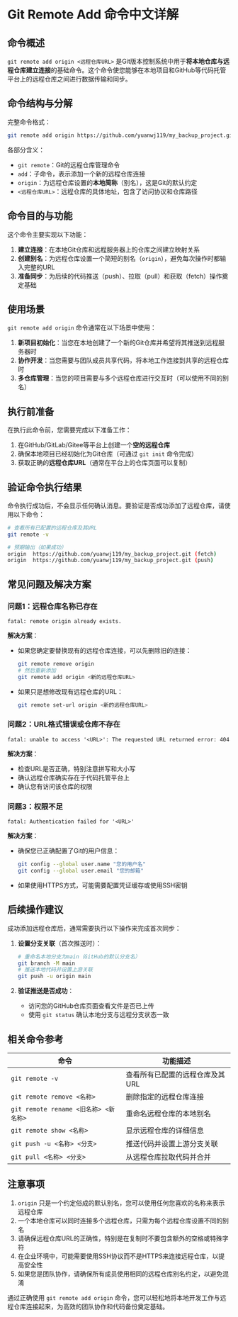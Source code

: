 # Git Remote Add 命令中文详解

## 命令概述
`git remote add origin <远程仓库URL>` 是Git版本控制系统中用于**将本地仓库与远程仓库建立连接**的基础命令。这个命令使您能够在本地项目和GitHub等代码托管平台上的远程仓库之间进行数据传输和同步。

## 命令结构与分解
完整命令格式：
```bash
git remote add origin https://github.com/yuanwj119/my_backup_project.git
```

各部分含义：
- `git remote`：Git的远程仓库管理命令
- `add`：子命令，表示添加一个新的远程仓库连接
- `origin`：为远程仓库设置的**本地简称**（别名），这是Git的默认约定
- `<远程仓库URL>`：远程仓库的具体地址，包含了访问协议和仓库路径

## 命令目的与功能
这个命令主要实现以下功能：

1. **建立连接**：在本地Git仓库和远程服务器上的仓库之间建立映射关系
2. **创建别名**：为远程仓库设置一个简短的别名（`origin`），避免每次操作时都输入完整的URL
3. **准备同步**：为后续的代码推送（push）、拉取（pull）和获取（fetch）操作奠定基础

## 使用场景
`git remote add origin` 命令通常在以下场景中使用：

1. **新项目初始化**：当您在本地创建了一个新的Git仓库并希望将其推送到远程服务器时
2. **协作开发**：当您需要与团队成员共享代码，将本地工作连接到共享的远程仓库时
3. **多仓库管理**：当您的项目需要与多个远程仓库进行交互时（可以使用不同的别名）

## 执行前准备
在执行此命令前，您需要完成以下准备工作：

1. 在GitHub/GitLab/Gitee等平台上创建一个**空的远程仓库**
2. 确保本地项目已经初始化为Git仓库（可通过 `git init` 命令完成）
3. 获取正确的**远程仓库URL**（通常在平台上的仓库页面可以复制）

## 验证命令执行结果
命令执行成功后，不会显示任何确认消息。要验证是否成功添加了远程仓库，请使用以下命令：

```bash
# 查看所有已配置的远程仓库及其URL
git remote -v

# 预期输出（如果成功）
origin  https://github.com/yuanwj119/my_backup_project.git (fetch)
origin  https://github.com/yuanwj119/my_backup_project.git (push)
```

## 常见问题及解决方案

### 问题1：远程仓库名称已存在

```
fatal: remote origin already exists.
```

**解决方案**：
- 如果您确定要替换现有的远程仓库连接，可以先删除旧的连接：
  ```bash
  git remote remove origin
  # 然后重新添加
  git remote add origin <新的远程仓库URL>
  ```
- 如果只是想修改现有远程仓库的URL：
  ```bash
  git remote set-url origin <新的远程仓库URL>
  ```

### 问题2：URL格式错误或仓库不存在
```
fatal: unable to access '<URL>': The requested URL returned error: 404
```

**解决方案**：
- 检查URL是否正确，特别注意拼写和大小写
- 确认远程仓库确实存在于代码托管平台上
- 确认您有访问该仓库的权限

### 问题3：权限不足
```
fatal: Authentication failed for '<URL>'
```

**解决方案**：
- 确保您已正确配置了Git的用户信息：
  ```bash
  git config --global user.name "您的用户名"
  git config --global user.email "您的邮箱"
  ```
- 如果使用HTTPS方式，可能需要配置凭证缓存或使用SSH密钥

## 后续操作建议
成功添加远程仓库后，通常需要执行以下操作来完成首次同步：

1. **设置分支关联**（首次推送时）：
   ```bash
   # 重命名本地分支为main（GitHub的默认分支名）
   git branch -M main
   # 推送本地代码并设置上游关联
   git push -u origin main
   ```

2. **验证推送是否成功**：
   - 访问您的GitHub仓库页面查看文件是否已上传
   - 使用 `git status` 确认本地分支与远程分支状态一致

## 相关命令参考

| 命令 | 功能描述 |
|------|----------|
| `git remote -v` | 查看所有已配置的远程仓库及其URL |
| `git remote remove <名称>` | 删除指定的远程仓库连接 |
| `git remote rename <旧名称> <新名称>` | 重命名远程仓库的本地别名 |
| `git remote show <名称>` | 显示远程仓库的详细信息 |
| `git push -u <名称> <分支>` | 推送代码并设置上游分支关联 |
| `git pull <名称> <分支>` | 从远程仓库拉取代码并合并 |

## 注意事项

1. `origin` 只是一个约定俗成的默认别名，您可以使用任何您喜欢的名称来表示远程仓库
2. 一个本地仓库可以同时连接多个远程仓库，只需为每个远程仓库设置不同的别名
3. 请确保远程仓库URL的正确性，特别是在复制时不要包含额外的空格或特殊字符
4. 在企业环境中，可能需要使用SSH协议而不是HTTPS来连接远程仓库，以提高安全性
5. 如果您是团队协作，请确保所有成员使用相同的远程仓库别名约定，以避免混淆

通过正确使用 `git remote add origin` 命令，您可以轻松地将本地开发工作与远程仓库连接起来，为高效的团队协作和代码备份奠定基础。
